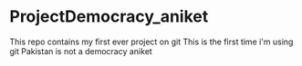 # ProjectDemocracy_aniket
This repo contains my first ever project on git
This is the first time i'm using git
Pakistan is not a democracy
aniket
